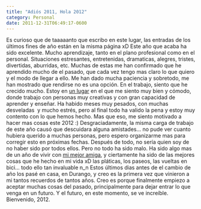 ```yaml
---
title: "Adiós 2011, Hola 2012"
category: Personal
date: 2011-12-31T06:49:17-0600
---
```


Es curioso que de taaaaanto que escribo en este lugar, las entradas de los últimos fines de año están en la misma página xD Este año que acaba ha sido excelente. Mucho aprendizaje, tanto en el plano profesional como en el personal. Situaciones estresantes, entretenidas, dramaticas, alegres, tristes, divertidas, aburridas, etc. Muchas de estas me han confirmado que he aprendido mucho de el pasado, que cada vez tengo mas claro lo que quiero y el modo de llegar a ello. Me han dado mucha paciencia y sobretodo, me han mostrado que rendirse no es una opción. En el trabajo, siento que he crecido mucho. Estoy en [un lugar](http://tequiladigital.com.mx/) en el que me siento muy bien y cómodo, donde trabajo con personas muy creativas y con gran capacidad de aprender y enseñar. Ha habido meses muy pesados, con muchas desveladas  y mucho estrés, pero al final todo ha valido la pena y estoy muy contento con lo que hemos hecho. Mas que eso, me siento motivado a hacer mas cosas este 2012 :) Desgraciadamente, la misma carga de trabajo de este año causó que descuidara alguna amistades... no pude ver cuanto hubiera querido a muchas personas, pero espero organizarme mas para corregir esto en próximas fechas. Después de todo, no sería quien soy de no haber sido por todos ellos. Pero no todo ha sido malo. Ha sido algo mas de un año de vivir con [mi mejor amiga](http://kirish.tumblr.com/), y ciertamente ha sido de las mejores cosas que he hecho en mi vida xD las pláticas, los paseos, las vueltas en bici... todo ello tan invaluable n\_n Estos últimos dias antes de el cambio de año los pasé en casa, en Durango, y creo es la primera vez que vinieron a mi tantos recuerdos de tantos años. Creo es porque finalmente empiezo a aceptar muchas cosas del pasado, principalmente para dejar entrar lo que venga en un futuro. Y el futuro, en este momento, se ve increíble. Bienvenido, 2012.